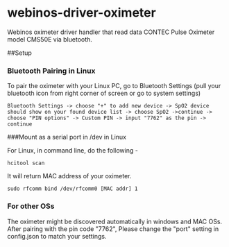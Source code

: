 webinos-driver-oximeter
===================

Webinos oximeter driver handler that read data CONTEC Pulse Oximeter model CMS50E via bluetooth.


##Setup

### Bluetooth Pairing in Linux

To pair the oximeter with your Linux PC, go to Bluetooth Settings (pull your bluetooth icon from right corner of screen or go to system settings)

	Bluetooth Settings -> choose "+" to add new device -> SpO2 device should show on your found device list -> choose SpO2 ->continue -> choose "PIN options" -> Custom PIN -> input "7762" as the pin -> continue


###Mount as a serial port in /dev  in Linux

For Linux, in command line, do the following -

	hcitool scan

It will return MAC address of your oximeter. 

	sudo rfcomm bind /dev/rfcomm0 [MAC addr] 1


### For other OSs

The oximeter might be discovered automatically in windows and MAC OSs. After pairing with the pin code "7762", Please change the "port" setting in config.json to match your settings. 







